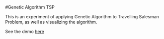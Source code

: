 #Genetic Algorithm TSP

This is an experiment of applying Genetic Algorithm to Travelling Salesman Problem, as well as visualizing the algorithm.

See the demo [here](http://geneticalgorithm.netlify.com)
